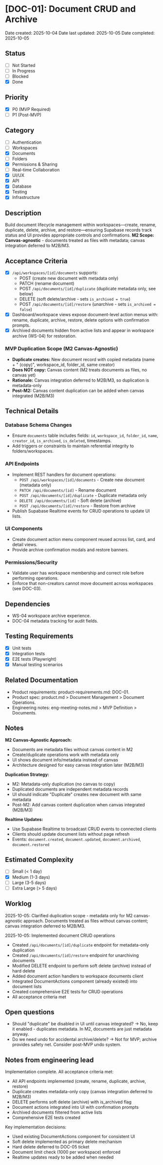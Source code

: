 # [DOC-01]: Document CRUD and Archive

Date created: 2025-10-04
Date last updated: 2025-10-05
Date completed: 2025-10-05

## Status

- [ ] Not Started
- [ ] In Progress
- [ ] Blocked
- [x] Done

## Priority

- [x] P0 (MVP Required)
- [ ] P1 (Post-MVP)

## Category

- [ ] Authentication
- [ ] Workspaces
- [x] Documents
- [ ] Folders
- [x] Permissions & Sharing
- [ ] Real-time Collaboration
- [x] UI/UX
- [x] API
- [x] Database
- [x] Testing
- [x] Infrastructure

## Description

Build document lifecycle management within workspaces—create, rename, duplicate, delete, archive, and restore—ensuring Supabase records track status and UI provides appropriate controls and confirmations. **M2 Scope: Canvas-agnostic** - documents treated as files with metadata; canvas integration deferred to M2B/M3.

## Acceptance Criteria

- [x] `/api/workspaces/[id]/documents` supports:
  - POST (create new document with metadata only)
  - PATCH (rename document)
  - POST `/api/documents/[id]/duplicate` (duplicate metadata only, see below)
  - DELETE (soft delete/archive - sets `is_archived = true`)
  - POST `/api/documents/[id]/restore` (unarchive - sets `is_archived = false`)
- [x] Dashboard/workspace views expose document-level action menus with: rename, duplicate, archive, restore, delete options with confirmation prompts.
- [x] Archived documents hidden from active lists and appear in workspace archive (WS-04) for restoration.

### MVP Duplication Scope (M2 Canvas-Agnostic)
- **Duplicate creates:** New document record with copied metadata (name + " (copy)", workspace_id, folder_id, same creator)
- **Does NOT copy:** Canvas content (M2 treats documents as files, no canvas yet)
- **Rationale:** Canvas integration deferred to M2B/M3, so duplication is metadata-only
- **Post-M2:** Canvas content duplication can be added when canvas integrated (M2B/M3)

## Technical Details

### Database Schema Changes

- Ensure `documents` table includes fields: `id`, `workspace_id`, `folder_id`, `name`, `creator_id`, `is_archived`, `is_deleted`, timestamps.
- Add triggers or constraints to maintain referential integrity to folders/workspaces.

### API Endpoints

- Implement REST handlers for document operations:
  - `POST /api/workspaces/[id]/documents` - Create new document (metadata only)
  - `PATCH /api/documents/[id]` - Rename document
  - `POST /api/documents/[id]/duplicate` - Duplicate metadata only
  - `DELETE /api/documents/[id]` - Soft delete (archive)
  - `POST /api/documents/[id]/restore` - Restore from archive
- Publish Supabase Realtime events for CRUD operations to update UI lists.

### UI Components

- Create document action menu component reused across list, card, and detail views.
- Provide archive confirmation modals and restore banners.

### Permissions/Security

- Validate user has workspace membership and correct role before performing operations.
- Enforce that non-creators cannot move document across workspaces (see DOC-03).

## Dependencies

- WS-04 workspace archive experience.
- DOC-04 metadata tracking for audit fields.

## Testing Requirements

- [x] Unit tests
- [x] Integration tests
- [x] E2E tests (Playwright)
- [x] Manual testing scenarios

## Related Documentation

- Product requirements: product-requirements.md: DOC-01.
- Product spec: product.md > Document Management > Document Operations.
- Engineering notes: eng-meeting-notes.md > MVP Definition > Documents.

## Notes

**M2 Canvas-Agnostic Approach:**
- Documents are metadata files without canvas content in M2
- Create/duplicate operations work with metadata only
- UI shows document info/metadata instead of canvas
- Architecture designed for easy canvas integration later (M2B/M3)

**Duplication Strategy:**
- M2: Metadata-only duplication (no canvas to copy)
- Duplicated documents are independent metadata records
- UI should indicate "Duplicate" creates new document with same metadata
- Post-M2: Add canvas content duplication when canvas integrated (M2B/M3)

**Realtime Updates:**
- Use Supabase Realtime to broadcast CRUD events to connected clients
- Clients should update document lists without page refresh
- Events: `document.created`, `document.updated`, `document.archived`, `document.restored`

## Estimated Complexity

- [ ] Small (< 1 day)
- [x] Medium (1-3 days)
- [ ] Large (3-5 days)
- [ ] Extra Large (> 5 days)

## Worklog

2025-10-05: Clarified duplication scope - metadata only for M2 canvas-agnostic approach. Documents treated as files without canvas content; canvas integration deferred to M2B/M3.

2025-10-05: Implemented document CRUD operations
- Created `/api/documents/[id]/duplicate` endpoint for metadata-only duplication
- Created `/api/documents/[id]/restore` endpoint for unarchiving documents
- Modified DELETE endpoint to perform soft delete (archive) instead of hard delete
- Added document action handlers to workspace documents client
- Integrated DocumentActions component (already existed) into document lists
- Created comprehensive E2E tests for CRUD operations
- All acceptance criteria met

## Open questions

- Should "duplicate" be disabled in UI until canvas integrated?
  → No, keep it enabled - duplicates metadata. In M2, documents are just metadata anyway.
- Do we need undo for accidental archive/delete?
  → Not for MVP; archive provides safety net. Consider post-MVP undo system.

## Notes from engineering lead

Implementation complete. All acceptance criteria met:
- All API endpoints implemented (create, rename, duplicate, archive, restore)
- Duplicate creates metadata-only copy (canvas integration deferred to M2B/M3)
- DELETE performs soft delete (archive) with is_archived flag
- Document actions integrated into UI with confirmation prompts
- Archived documents filtered from active lists
- Comprehensive E2E tests created

Key implementation decisions:
- Used existing DocumentActions component for consistent UI
- Soft delete implemented as primary delete mechanism
- Hard delete deferred to DOC-05 ticket
- Document limit check (1000 per workspace) enforced
- Realtime updates ready to be added when needed
